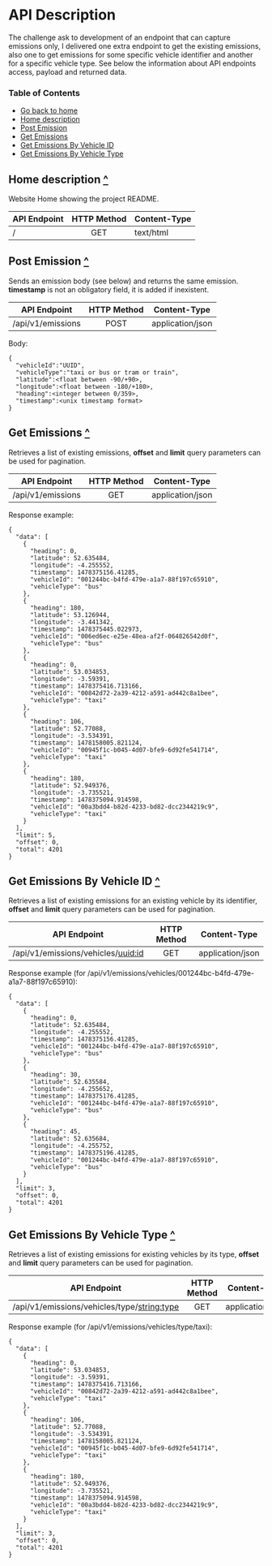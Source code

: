 # API Description
The challenge ask to development of an endpoint that can capture emissions only, I delivered one extra endpoint to get the existing emissions, also one to get emissions for some specific vehicle identifier and another for a specific vehicle type. See below the information about API endpoints access, payload and returned data.

### <a id="toc"></a>Table of Contents 
 * [Go back to home](https://github.com/advecchia/backend-code-challenge/blob/master/README.md)  
 * [Home description](#home-description)  
 * [Post Emission](#post-emission)  
 * [Get Emissions](#get-emissions)  
 * [Get Emissions By Vehicle ID](#get-emissions-by-vehicle-id)  
 * [Get Emissions By Vehicle Type](#get-emissions-by-vehicle-type)  

## Home description <a id="home-description"></a> [^](#toc "To top")
Website Home showing the project README.

| API Endpoint  | HTTP Method   | Content-Type
| ------------- |:-------------: | -------------
| /      | GET | text/html  

## Post Emission <a id="post-emission"></a> [^](#toc "To top")  
Sends an emission body (see below) and returns the same emission. **timestamp** is not an obligatory field, it is added if inexistent.  

| API Endpoint  | HTTP Method   | Content-Type
| ------------- |:-------------: | -------------
| /api/v1/emissions       | POST | application/json 

Body:
``` 
{
  "vehicleId":"UUID",
  "vehicleType":"taxi or bus or tram or train",
  "latitude":<float between -90/+90>,
  "longitude":<float between -180/+180>,
  "heading":<integer between 0/359>,
  "timestamp":<unix timestamp format>
}
```

## Get Emissions <a id="get-emissions"></a> [^](#toc "To top")
Retrieves a list of existing emissions, **offset** and **limit** query parameters can be used for pagination.

| API Endpoint  | HTTP Method   | Content-Type
| ------------- |:-------------: | -------------
| /api/v1/emissions   | GET | application/json  

Response example:
``` 
{
  "data": [
    {
      "heading": 0, 
      "latitude": 52.635484, 
      "longitude": -4.255552, 
      "timestamp": 1478375156.41285, 
      "vehicleId": "001244bc-b4fd-479e-a1a7-88f197c65910", 
      "vehicleType": "bus"
    }, 
    {
      "heading": 180, 
      "latitude": 53.126944, 
      "longitude": -3.441342, 
      "timestamp": 1478375445.022973, 
      "vehicleId": "006ed6ec-e25e-48ea-af2f-064826542d0f", 
      "vehicleType": "bus"
    }, 
    {
      "heading": 0, 
      "latitude": 53.034853, 
      "longitude": -3.59391, 
      "timestamp": 1478375416.713166, 
      "vehicleId": "00842d72-2a39-4212-a591-ad442c8a1bee", 
      "vehicleType": "taxi"
    }, 
    {
      "heading": 106, 
      "latitude": 52.77088, 
      "longitude": -3.534391, 
      "timestamp": 1478158005.821124, 
      "vehicleId": "00945f1c-b045-4d07-bfe9-6d92fe541714", 
      "vehicleType": "taxi"
    }, 
    {
      "heading": 180, 
      "latitude": 52.949376, 
      "longitude": -3.735521, 
      "timestamp": 1478375094.914598, 
      "vehicleId": "00a3bdd4-b82d-4233-bd82-dcc2344219c9", 
      "vehicleType": "taxi"
    }
  ], 
  "limit": 5, 
  "offset": 0, 
  "total": 4201
}
```

## Get Emissions By Vehicle ID <a id="get-emissions-by-vehicle-id"></a> [^](#toc "To top")
Retrieves a list of existing emissions for an existing vehicle by its identifier, **offset** and **limit** query parameters can be used for pagination.  

| API Endpoint  | HTTP Method   | Content-Type
| ------------- |:-------------: | -------------
| /api/v1/emissions/vehicles/<uuid:id> | GET | application/json  

Response example (for /api/v1/emissions/vehicles/001244bc-b4fd-479e-a1a7-88f197c65910):
``` 
{
  "data": [
    {
      "heading": 0, 
      "latitude": 52.635484, 
      "longitude": -4.255552, 
      "timestamp": 1478375156.41285, 
      "vehicleId": "001244bc-b4fd-479e-a1a7-88f197c65910", 
      "vehicleType": "bus"
    }, 
    {
      "heading": 30, 
      "latitude": 52.635584, 
      "longitude": -4.255652, 
      "timestamp": 1478375176.41285, 
      "vehicleId": "001244bc-b4fd-479e-a1a7-88f197c65910", 
      "vehicleType": "bus"
    },
    {
      "heading": 45, 
      "latitude": 52.635684, 
      "longitude": -4.255752, 
      "timestamp": 1478375196.41285, 
      "vehicleId": "001244bc-b4fd-479e-a1a7-88f197c65910", 
      "vehicleType": "bus"
    }
  ], 
  "limit": 3, 
  "offset": 0, 
  "total": 4201
}
```

## Get Emissions By Vehicle Type <a id="get-emissions-by-vehicle-type"></a> [^](#toc "To top")
Retrieves a list of existing emissions for existing vehicles by its type, **offset** and **limit** query parameters can be used for pagination.  

| API Endpoint  | HTTP Method   | Content-Type
| ------------- |:-------------: | -------------
| /api/v1/emissions/vehicles/type/<string:type> | GET | application/json  

Response example (for /api/v1/emissions/vehicles/type/taxi):
``` 
{
  "data": [
    {
      "heading": 0, 
      "latitude": 53.034853, 
      "longitude": -3.59391, 
      "timestamp": 1478375416.713166, 
      "vehicleId": "00842d72-2a39-4212-a591-ad442c8a1bee", 
      "vehicleType": "taxi"
    }, 
    {
      "heading": 106, 
      "latitude": 52.77088, 
      "longitude": -3.534391, 
      "timestamp": 1478158005.821124, 
      "vehicleId": "00945f1c-b045-4d07-bfe9-6d92fe541714", 
      "vehicleType": "taxi"
    }, 
    {
      "heading": 180, 
      "latitude": 52.949376, 
      "longitude": -3.735521, 
      "timestamp": 1478375094.914598, 
      "vehicleId": "00a3bdd4-b82d-4233-bd82-dcc2344219c9", 
      "vehicleType": "taxi"
    }
  ], 
  "limit": 3, 
  "offset": 0, 
  "total": 4201
}
```